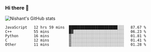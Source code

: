 ### Hi there 👋

<!--
**phoenixx1/phoenixx1** is a ✨ _special_ ✨ repository because its `README.md` (this file) appears on your GitHub profile.

Here are some ideas to get you started:

- 🔭 I’m currently working on ...
- 🌱 I’m currently learning ...
- 👯 I’m looking to collaborate on ...
- 🤔 I’m looking for help with ...
- 💬 Ask me about ...
- 📫 How to reach me: ...
- 😄 Pronouns: ...
- ⚡ Fun fact: ...
-->

![Nishant's GitHub stats](https://github-readme-stats.vercel.app/api?username=phoenixx1&count_private=true)   
<!--START_SECTION:waka-->
```text
JavaScript   12 hrs 59 mins  ██████████████████████░░░   87.67 % 
C++          55 mins         █▓░░░░░░░░░░░░░░░░░░░░░░░   06.23 % 
Python       16 mins         ▒░░░░░░░░░░░░░░░░░░░░░░░░   01.81 % 
C            12 mins         ▒░░░░░░░░░░░░░░░░░░░░░░░░   01.41 % 
Other        11 mins         ▒░░░░░░░░░░░░░░░░░░░░░░░░   01.28 % 
```
<!--END_SECTION:waka-->
